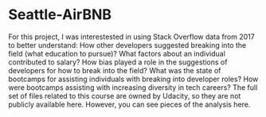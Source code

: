 # Seattle-AirBNB
For this project, I was interestested in using Stack Overflow data from 2017 to better understand:  How other developers suggested breaking into the field (what education to pursue)? What factors about an individual contributed to salary? How bias played a role in the suggestions of developers for how to break into the field? What was the state of bootcamps for assisting individuals with breaking into developer roles? How were bootcamps assisting with increasing diversity in tech careers? The full set of files related to this course are owned by Udacity, so they are not publicly available here. However, you can see pieces of the analysis here. 
